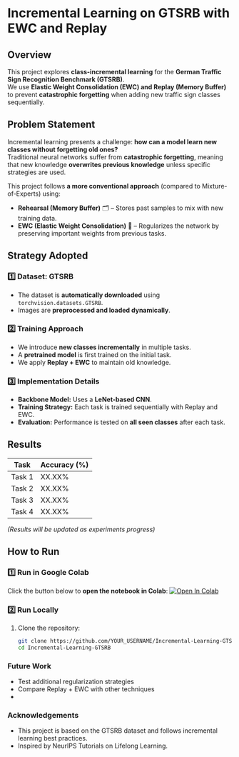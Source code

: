 # Incremental Learning on GTSRB with EWC and Replay

## Overview
This project explores **class-incremental learning** for the **German Traffic Sign Recognition Benchmark (GTSRB)**.  
We use **Elastic Weight Consolidation (EWC) and Replay (Memory Buffer)** to prevent **catastrophic forgetting** when adding new traffic sign classes sequentially.

## Problem Statement
Incremental learning presents a challenge: **how can a model learn new classes without forgetting old ones?**  
Traditional neural networks suffer from **catastrophic forgetting**, meaning that new knowledge **overwrites previous knowledge** unless specific strategies are used.  

This project follows **a more conventional approach** (compared to Mixture-of-Experts) using:
- **Rehearsal (Memory Buffer)** 🗂️ – Stores past samples to mix with new training data.
- **EWC (Elastic Weight Consolidation)** 🔗 – Regularizes the network by preserving important weights from previous tasks.

## Strategy Adopted

### **1️⃣ Dataset: GTSRB**
- The dataset is **automatically downloaded** using `torchvision.datasets.GTSRB`.
- Images are **preprocessed and loaded dynamically**.

### **2️⃣ Training Approach**
- We introduce **new classes incrementally** in multiple tasks.
- A **pretrained model** is first trained on the initial task.
- We apply **Replay + EWC** to maintain old knowledge.

### **3️⃣ Implementation Details**
- **Backbone Model:** Uses a **LeNet-based CNN**.
- **Training Strategy:** Each task is trained sequentially with Replay and EWC.
- **Evaluation:** Performance is tested on **all seen classes** after each task.

## Results

| **Task** | **Accuracy (%)** |
|----------|----------------|
| Task 1   | XX.XX% |
| Task 2   | XX.XX% |
| Task 3   | XX.XX% |
| Task 4   | XX.XX% |

_(Results will be updated as experiments progress)_

## How to Run

### **1️⃣ Run in Google Colab**
Click the button below to **open the notebook in Colab**:
[![Open In Colab](https://colab.research.google.com/assets/colab-badge.svg)](COLAB_LINK_HERE)

### **2️⃣ Run Locally**
1. Clone the repository:
   ```bash
   git clone https://github.com/YOUR_USERNAME/Incremental-Learning-GTSRB.git
   cd Incremental-Learning-GTSRB

### Future Work
- Test additional regularization strategies
- Compare Replay + EWC with other techniques
- 

### Acknowledgements
- This project is based on the GTSRB dataset and follows incremental learning best practices.
- Inspired by NeurIPS Tutorials on Lifelong Learning.
